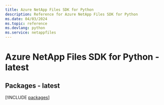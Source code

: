 ```yaml
---
title: Azure NetApp Files SDK for Python
description: Reference for Azure NetApp Files SDK for Python
ms.date: 04/03/2024
ms.topic: reference
ms.devlang: python
ms.service: netappfiles
---
```

# Azure NetApp Files SDK for Python - latest
## Packages - latest
[!INCLUDE [packages](netapp-files-index.md)]